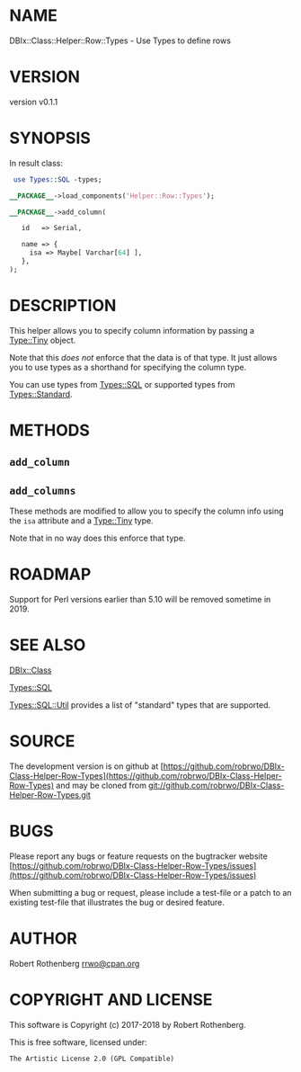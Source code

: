 # NAME

DBIx::Class::Helper::Row::Types - Use Types to define rows

# VERSION

version v0.1.1

# SYNOPSIS

In result class:

```perl
 use Types::SQL -types;

__PACKAGE__->load_components('Helper::Row::Types');

__PACKAGE__->add_column(

   id   => Serial,

   name => {
     isa => Maybe[ Varchar[64] ],
   },
);
```

# DESCRIPTION

This helper allows you to specify column information by passing a
[Type::Tiny](https://metacpan.org/pod/Type::Tiny) object.

Note that this _does not_ enforce that the data is of that type. It
just allows you to use types as a shorthand for specifying the column
type.

You can use types from [Types::SQL](https://metacpan.org/pod/Types::SQL) or supported types from
[Types::Standard](https://metacpan.org/pod/Types::Standard).

# METHODS

## `add_column`

## `add_columns`

These methods are modified to allow you to specify the column info
using the `isa` attribute and a [Type::Tiny](https://metacpan.org/pod/Type::Tiny) type.

Note that in no way does this enforce that type.

# ROADMAP

Support for Perl versions earlier than 5.10 will be removed sometime
in 2019.

# SEE ALSO

[DBIx::Class](https://metacpan.org/pod/DBIx::Class)

[Types::SQL](https://metacpan.org/pod/Types::SQL)

[Types::SQL::Util](https://metacpan.org/pod/Types::SQL::Util) provides a list of "standard" types that are
supported.

# SOURCE

The development version is on github at [https://github.com/robrwo/DBIx-Class-Helper-Row-Types](https://github.com/robrwo/DBIx-Class-Helper-Row-Types)
and may be cloned from [git://github.com/robrwo/DBIx-Class-Helper-Row-Types.git](git://github.com/robrwo/DBIx-Class-Helper-Row-Types.git)

# BUGS

Please report any bugs or feature requests on the bugtracker website
[https://github.com/robrwo/DBIx-Class-Helper-Row-Types/issues](https://github.com/robrwo/DBIx-Class-Helper-Row-Types/issues)

When submitting a bug or request, please include a test-file or a
patch to an existing test-file that illustrates the bug or desired
feature.

# AUTHOR

Robert Rothenberg <rrwo@cpan.org>

# COPYRIGHT AND LICENSE

This software is Copyright (c) 2017-2018 by Robert Rothenberg.

This is free software, licensed under:

```
The Artistic License 2.0 (GPL Compatible)
```
